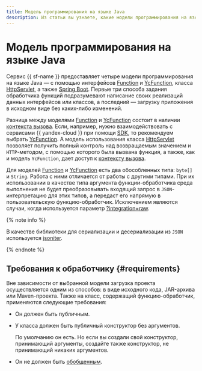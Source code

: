 ```yaml
---
title: Модель программирования на языке Java
description: Из статьи вы узнаете, какие модели программирования на языке Java предоставляет сервис {{ sf-name }}, а также ознакомитесь с требованиями к обработчику.
---
```


# Модель программирования на языке Java

Сервис {{ sf-name }} предоставляет четыре модели программирования на языке Java — с помощью интерфейсов [Function](jdk-function.md) и [YcFunction](yc-function.md), класса [HttpServlet](servlet-api.md), а также [Spring Boot](spring-boot.md). Первые три способа задания обработчика функций подразумевают написание своих реализаций данных интерфейсов или классов, а последний — загрузку приложения в исходном виде без каких-либо изменений.

Разница между моделями [Function](jdk-function.md) и [YcFunction](yc-function.md) состоит в наличии [контекста вызова](../context.md). Если, например, нужно взаимодействовать с сервисами {{ yandex-cloud }} при помощи [SDK](../sdk.md), то рекомендуем выбрать [YcFunction](yc-function.md). А модель использования класса [HttpServlet](servlet-api.md) позволяет получить полный контроль над возвращаемым значением и `HTTP`-методом, с помощью которого была вызвана функция, а также, как и модель `YcFunction`, дает доступ к [контексту вызова](../context.md).

Для моделей [Function](jdk-function.md) и [YcFunction](yc-function.md) есть два обособленных типа: `byte[]` и `String`. Работа с ними отличается от работы с другими типами. При их использовании в качестве типа аргумента функции-обработчика среда выполнения не будет преобразовывать входящий запрос в `JSON`-интерпретацию для этих типов, а передаст его напрямую в пользовательскую функцию-обработчик. Исключением являются случаи, когда используется параметр [?integration=raw](../../../concepts/function-invoke.md#http).

{% note info %}

В качестве библиотеки для сериализации и десериализации из `JSON` используется [jsoniter](http://jsoniter.com/java-features.html).

{% endnote %}

## Требования к обработчику {#requirements}

Вне зависимости от выбранной модели загрузка проекта осуществляется одним из способов: в виде исходного кода, JAR-архива или Maven-проекта. Также на класс, содержащий функцию-обработчик, применяются следующие требования:

* Он должен быть публичным.
* У класса должен быть публичный конструктор без аргументов.

   По умолчанию он есть. Но если вы создали свой конструктор, принимающий аргументы, создайте также конструктор, не принимающий никаких аргументов.

* Он не должен быть [обобщенным](https://docs.oracle.com/javase/8/docs/technotes/guides/language/generics.html).
